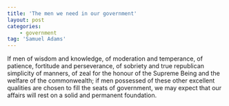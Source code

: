 ```yaml
---
title: 'The men we need in our government'
layout: post
categories:
    - government
tag: 'Samuel Adams'
---
```


If men of wisdom and knowledge, of moderation and temperance, of patience, fortitude and perseverance, of sobriety and true republican simplicity of manners, of zeal for the honour of the Supreme Being and the welfare of the commonwealth; if men possessed of these other excellent qualities are chosen to fill the seats of government, we may expect that our affairs will rest on a solid and permanent foundation.